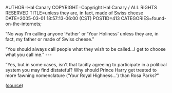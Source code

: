 AUTHOR=Hal Canary
COPYRIGHT=Copyright Hal Canary / ALL RIGHTS RESERVED
TITLE=unless they are, in fact, made of Swiss cheese
DATE=2005-03-01 18:57:13-06:00 (CST)
POSTID=413
CATEGORIES=found-on-the-internets;

“No way I'm calling anyone ‘Father’ or ‘Your Holiness’ unless they are, in fact, my father or made of Swiss cheese.”

“You should always call people what they wish to be called...I get to choose what you call me.” ---

“Yes, but in some cases, isn't that tacitly agreeing to participate in a political system you may find distateful? Why should Prince Harry get treated to more fawning nomenclature (‘Your Royal Highness...’) than Rosa Parks?”

([source](http://ask.metafilter.com/mefi/15784))
